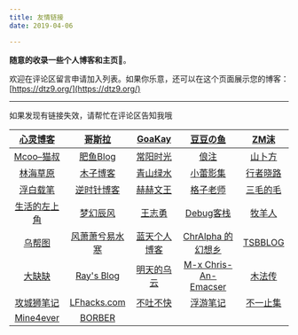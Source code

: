 ```yaml
---
title: 友情链接
date: 2019-04-06

---
```

**随意的收录一些个人博客和主页**🤦‍。

欢迎在评论区留言申请加入列表。如果你乐意，还可以在这个页面展示您的博客：[https://dtz9.org/](https://dtz9.org/)

***

如果发现有链接失效，请帮忙在评论区告知我哦

|  [心灵博客](http://blog.dngz.net/)   |       [哥斯拉](http://gojira.net/)       |    [GoaKay](https://www.goakay.com/)    |        [豆豆の鱼](http://www.midousir.com/)         |      [ZM沫](http://zmmio.com/)       |
| :----------------------------------: | :--------------------------------------: | :-------------------------------------: | :-------------------------------------------------: | :----------------------------------: |
|  [Mcoo–猫叔](https://www.mcoo.cc/)   |   [肥鱼Blog](https://www.feiyuyu.net/)   |     [常阳时光](https://cyhour.com/)     |             [俍注](http://oneinf.com/)              |    [山卜方](https://shanbu.fun/)     |
|    [林海草原](https://lhcy.org/)     |      [木子博客](https://muuzi.cn/)       |  [青山绿水](https://www.huhexian.com/)  |          [小蕾影集](https://xiaolei.blog/)          | [行者晓路](http://stuit.cn/Xiaolu/)  |
| [浮白载笔](http://www.winature.com/) |   [逆时针博客](http://www.mydes.top/)    |       [赫赫文王](https://kqh.me/)       |         [格子老师](https://manman.qian.lu/)         |  [三毛的毛](https://www.seoyx.cn/)   |
| [生活的左上角](https://bwskyer.com/) |    [梦幻辰风](https://www.mhcf.net/)     |     [王志勇](http://www.auiou.com/)     |        [Debug客栈](https://www.debuginn.cn/)        |  [牧羊人](https://www.shephe.com/)   |
|     [乌帮图](https://wbt5.com/)      | [风萧萧兮易水寒](https://www.fiisi.com/) | [蓝天个人博客](http://www.along168.cn/) |     [ChrAlpha 的幻想乡](https://chralpha.com/)      |   [TSBBLOG](https://tsb2blog.com/)   |
| [大缺缺](https://www.daqueque.com/)  |    [Ray's Blog](https://raycoder.me/)    |    [明天的乌云](https://tmr.js.org/)    | [M-x Chris-An-Emacser](https://chriszheng.science/) | [木法传](https://www.mofazhuan.com/) |
|   [攻城狮笔记](http://qumac.com/)    | [LFhacks.com](https://www.lfhacks.com/)  |    [不吐不快](https://mianao.info/)     |           [浮游笔记](https://fffou.com/)            |    [不一止集](http://buyivi.xyz/)    |
|    [Mine4ever](https://cxcat.cn/)    |       [BORBER](https://borber.cn/)       |                                         |                                                     |                                      |


